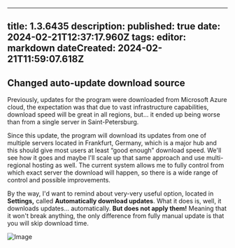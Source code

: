 
---
title: 1.3.6435
description: 
published: true
date: 2024-02-21T12:37:17.960Z
tags: 
editor: markdown
dateCreated: 2024-02-21T11:59:07.618Z
---		
		
## Changed auto-update download source

Previously, updates for the program were downloaded from Microsoft Azure cloud, the expectation was that due to vast infrastructure capabilities, download speed will be great in all regions, but… it ended up being worse than from a single server in Saint-Petersburg. 

Since this update, the program will download its updates from one of multiple servers located in Frankfurt, Germany, which is a major hub and this should give most users at least “good enough” download speed. We'll see how it goes and maybe I'll scale up that same approach and use multi-regional hosting as well. The current system allows me to fully control from which exact server the download will happen, so there is a wide range of control and possible improvements.

By the way, I'd want to remind about very-very useful option, located in **Settings,** called **Automatically download updates**. What it does is, well, it downloads updates… automatically. **But does not apply them!** Meaning that it won't break anything, the only difference from fully manual update is that you will skip download time.  

![Image](/uploads/Bj_Hh_IXO_1_ea22bfc069_46f4712842.png)